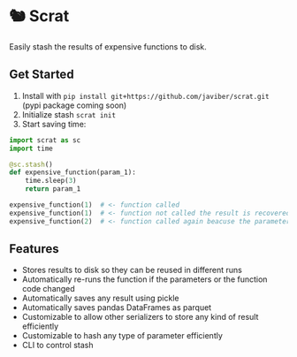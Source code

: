 # 🐿️ Scrat

Easily stash the results of expensive functions to disk.

## Get Started

1. Install with `pip install git+https://github.com/javiber/scrat.git` (pypi package coming soon)
2. Initialize stash `scrat init`
3. Start saving time:
``` python
import scrat as sc
import time

@sc.stash()
def expensive_function(param_1):
    time.sleep(3)
    return param_1

expensive_function(1)  # <- function called
expensive_function(1)  # <- function not called the result is recovered from stash
expensive_function(2)  # <- function called again beacuse the parameters changed
```

## Features

- Stores results to disk so they can be reused in different runs
- Automatically re-runs the function if the parameters or the function code changed
- Automatically saves any result using pickle
- Automatically saves pandas DataFrames as parquet
- Customizable to allow other serializers to store any kind of result efficiently
- Customizable to hash any type of parameter efficiently
- CLI to control stash